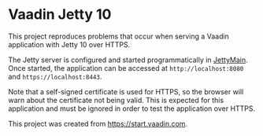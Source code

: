 # Vaadin Jetty 10

This project reproduces problems that occur when serving a Vaadin application with Jetty 10 over HTTPS.

The Jetty server is configured and started programmatically in [JettyMain](src/main/java/it/prodata/application/JettyMain.java).
Once started, the application can be accessed at `http://localhost:8080` and `https://localhost:8443`.

Note that a self-signed certificate is used for HTTPS, so the browser will warn about the certificate not being valid. This is expected for this application and must be ignored in order to test the application over HTTPS.

This project was created from https://start.vaadin.com.
